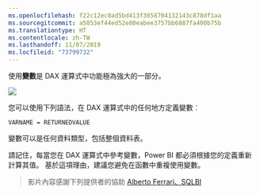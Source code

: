 ```yaml
---
ms.openlocfilehash: f22c12ec0ad5bd413f3658704132143c878df1aa
ms.sourcegitcommit: a5853ef44ed52e80eabee3757bb6887fa400b75b
ms.translationtype: HT
ms.contentlocale: zh-TW
ms.lasthandoff: 11/07/2019
ms.locfileid: "73799732"
---
```

使用**變數**是 DAX 運算式中功能極為強大的一部分。

![](media/7-4-dax-expressions/dax-variables_1.png)

您可以使用下列語法，在 DAX 運算式中的任何地方定義變數︰

    VARNAME = RETURNEDVALUE

變數可以是任何資料類型，包括整個資料表。

請記住，每當您在 DAX 運算式中參考變數，Power BI 都必須根據您的定義重新計算其值。 基於這項理由，建議您避免在函數中重複使用變數。

> 影片內容感謝下列提供者的協助 [Alberto Ferrari、SQLBI](https://www.sqlbi.com/learning-dax)
> 
> 

